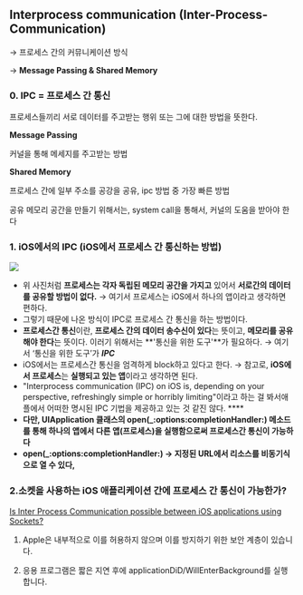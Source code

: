 ## **Interprocess communication (Inter-Process-Communication)**

→ 프로세스 간의 커뮤니케이션 방식

→ **Message Passing & Shared Memory**

### 0. **IPC = 프로세스 간 통신**

프로세스들끼리 서로 데이터를 주고받는 행위 또는 그에 대한 방법을 뜻한다.

**Message Passing**

커널을 통해 메세지를 주고받는 방법

**Shared Memory**

프로세스 간에 일부 주소를 공강을 공유, ipc 방법 중 가장 빠른 방법

공유 메모리 공간을 만들기 위해서는, system call을 통해서, 커널의 도움을 받아야 한다

### 1. iOS에서의 IPC **(iOS에서 프로세스 간 통신하는 방법)**

![](https://velog.velcdn.com/images/bricksky/post/82158e46-2f1a-4d3c-b456-b88d829d9d32/image.png)

- 위 사진처럼 **프로세스는 각자 독립된 메모리 공간을 가지고** 있어서 **서로간의 데이터를 공유할 방법이 없다.**
  → 여기서 프로세스는 iOS에서 하나의 앱이라고 생각하면 편하다.
- 그렇기 때문에 나온 방식이 IPC로 프로세스 간 통신을 하는 방법이다.
- **프로세스간 통신**이란, **프로세스 간의 데이터 송수신이 있다**는 뜻이고, **메모리를 공유해야 한다**는 뜻이다. 이러기 위해서는 **'통신을 위한 도구'**가 필요하다.
  → 여기서 ‘통신을 위한 도구’가 **_IPC_**
- iOS에서는 프로세스간 통신을 엄격하게 block하고 있다고 한다.
  → 참고로, **iOS에서 프로세스**는 **실행되고 있는 앱**이라고 생각하면 된다.
- "Interprocess communication (IPC) on iOS is, depending on your perspective, refreshingly simple or horribly limiting"이라고 하는 걸 봐서애플에서 어떠한 명시된 IPC 기법을 제공하고 있는 것 같진 않다. \*\*\*\*
- **다만, UIApplication 클래스의 open(\_:options:completionHandler:) 메소드를 통해 하나의 앱에서 다른 앱(프로세스)을 실행함으로써 프로세스간 통신이 가능하다**
- **open(\_:options:completionHandler:)
  → 지정된 URL에서 리소스를 비동기식으로 열 수 있다,**

### 2.소켓을 사용하는 iOS 애플리케이션 간에 프로세스 간 통신이 가능한가?

[Is Inter Process Communication possible between iOS applications using Sockets?](https://stackoverflow.com/questions/26373297/is-inter-process-communication-possible-between-ios-applications-using-sockets)

1. Apple은 내부적으로 이를 허용하지 않으며 이를 방지하기 위한 보안 계층이 있습니다.

2. 응용 프로그램은 짧은 지연 후에 applicationDiD/WillEnterBackground를 실행합니다.

